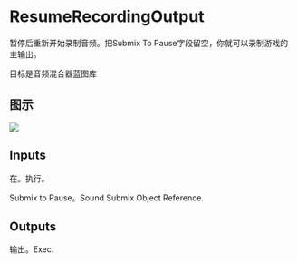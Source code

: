 # ResumeRecordingOutput

暂停后重新开始录制音频。把Submix To Pause字段留空，你就可以录制游戏的主输出。

目标是音频混合器蓝图库

## 图示

![]($-20221218-18073657.png)

## Inputs

在。执行。

Submix to Pause。Sound Submix Object Reference.  

## Outputs

输出。Exec.
